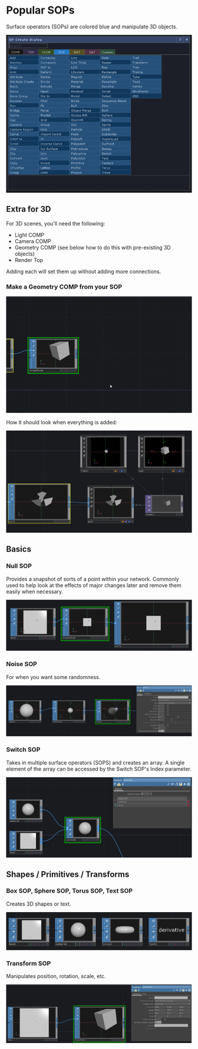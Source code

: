 # Popular SOPs

Surface operators \(SOPs\) are colored blue and manipulate 3D objects.

![](../.gitbook/assets/image%20%28140%29.png)

## Extra for 3D

For 3D scenes, you'll need the following:

* Light COMP
* Camera COMP
* Geometry COMP \(see below how to do this with pre-existing 3D objects\)
* Render Top

Adding each will set them up without adding more connections.

### Make a Geometry COMP from your SOP

![](../.gitbook/assets/tdgeocomp.gif)

How it should look when everything is added:

![](../.gitbook/assets/image%20%28186%29.png)

## Basics

### Null SOP

Provides a snapshot of sorts of a point within your network. Commonly used to help look at the effects of major changes later and remove them easily when necessary.

![](../.gitbook/assets/image%20%28170%29.png)

### Noise SOP

For when you want some randomness.

![](../.gitbook/assets/tdnoisesop.gif)

### Switch SOP

Takes in multiple surface operators \(SOPS\) and creates an array. A single element of the array can be accessed by the Switch SOP's Index parameter. 

![](../.gitbook/assets/image%20%28168%29.png)

## Shapes / Primitives / Transforms

### Box SOP, Sphere SOP, Torus SOP, Text SOP

Creates 3D shapes or text.

![](../.gitbook/assets/image%20%28146%29.png)

### Transform SOP

Manipulates position, rotation, scale, etc.

![](../.gitbook/assets/image%20%28180%29.png)

